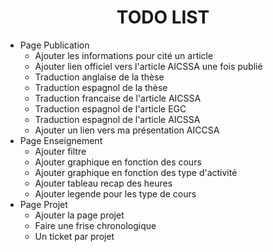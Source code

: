 <!DOCTYPE html>

<html lang="fr">
  <body>
    <h1 align="center"> TODO LIST </h1>
    <ul>
      <li> 
        Page Publication 
        <ul>
          <li> Ajouter les informations pour cité un article </li>
          <li> Ajouter lien officiel vers l'article AICSSA une fois publié </li>
          <li> Traduction anglaise de la thèse </li>
          <li> Traduction espagnol de la thèse </li>
          <li> Traduction francaise de l'article AICSSA </li>
          <li> Traduction espagnol de l'article EGC </li>
          <li> Traduction espagnol de l'article AICSSA </li>
          <li> Ajouter un lien vers ma présentation AICCSA </li>
        </ul>
      </li>
      <li>
        Page Enseignement
        <ul>
          <li> Ajouter filtre </li>
          <li> Ajouter graphique en fonction des cours </li>
          <li> Ajouter graphique en fonction des type d'activité </li>
          <li> Ajouter tableau recap des heures </li>
          <li> Ajouter legende pour les type de cours </li>
        </ul>
      </li>
      <li>
        Page Projet
        <ul>
          <li> Ajouter la page projet </li>
          <li> Faire une frise chronologique </li>
          <li> Un ticket par projet </li>
        </ul>
      </li>
    </ul>
  </body>
</html>
